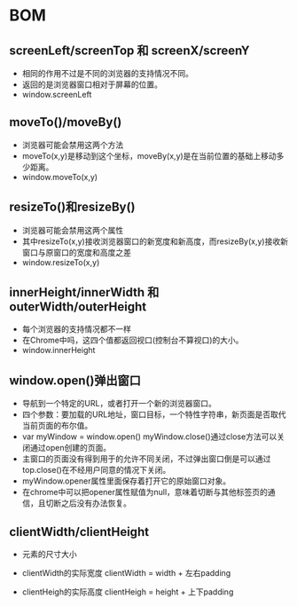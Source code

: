 # BOM

## screenLeft/screenTop 和 screenX/screenY

* 相同的作用不过是不同的浏览器的支持情况不同。
* 返回的是浏览器窗口相对于屏幕的位置。
* window.screenLeft

## moveTo()/moveBy()

* 浏览器可能会禁用这两个方法
* moveTo(x,y)是移动到这个坐标，moveBy(x,y)是在当前位置的基础上移动多少距离。
* window.moveTo(x,y)

## resizeTo()和resizeBy()

* 浏览器可能会禁用这两个属性
* 其中resizeTo(x,y)接收浏览器窗口的新宽度和新高度，而resizeBy(x,y)接收新窗口与原窗口的宽度和高度之差
* window.resizeTo(x,y)

## innerHeight/innerWidth 和 outerWidth/outerHeight

* 每个浏览器的支持情况都不一样
* 在Chrome中吗，这四个值都返回视口(控制台不算视口)的大小。
* window.innerHeight

## window.open()弹出窗口

* 导航到一个特定的URL，或者打开一个新的浏览器窗口。
* 四个参数：要加载的URL地址，窗口目标，一个特性字符串，新页面是否取代当前页面的布尔值。
* var myWindow = window.open()  myWindow.close()通过close方法可以关闭通过open创建的页面。
* 主窗口的页面没有得到用于的允许不同关闭，不过弹出窗口倒是可以通过top.close()在不经用户同意的情况下关闭。
* myWindow.opener属性里面保存着打开它的原始窗口对象。
* 在chrome中可以把opener属性赋值为null，意味着切断与其他标签页的通信，且切断之后没有办法恢复。

## clientWidth/clientHeight

* 元素的尺寸大小

* clientWidth的实际宽度 clientWidth = width + 左右padding
* clientHeigh的实际高度 clientHeigh = height + 上下padding